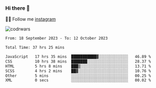 ### Hi there 👋

👨‍💻 Follow me [instagram](https://instagram.com/an.grsmnko?igshid=ZDdkNTZiNTM=](https://instagram.com/an.grsmnko?igshid=ZDdkNTZiNTM=))

![codrwars](https://www.codewars.com/users/rsschool_c9af20f58c35c696/badges/micro) 

<!--START_SECTION:waka-->

```txt
From: 18 September 2023 - To: 12 October 2023

Total Time: 37 hrs 25 mins

JavaScript   17 hrs 35 mins  ███████████▓░░░░░░░░░░░░░   46.89 %
CSS          10 hrs 38 mins  ███████░░░░░░░░░░░░░░░░░░   28.37 %
HTML         5 hrs 8 mins    ███▒░░░░░░░░░░░░░░░░░░░░░   13.71 %
SCSS         4 hrs 2 mins    ██▓░░░░░░░░░░░░░░░░░░░░░░   10.76 %
Other        5 mins          ░░░░░░░░░░░░░░░░░░░░░░░░░   00.25 %
XML          0 secs          ░░░░░░░░░░░░░░░░░░░░░░░░░   00.02 %
```

<!--END_SECTION:waka-->
